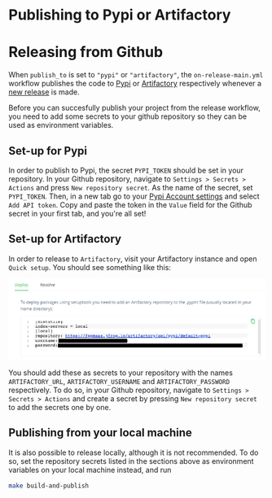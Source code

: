 
# Publishing to Pypi or Artifactory

# Releasing from Github

When `publish_to` is set to `"pypi"` or `"artifactory"`, the
`on-release-main.yml` workflow publishes the code to
[Pypi](https://pypi.org) or [Artifactory](https://jfrog.com/artifactory)
respectively whenever a [new release](./cicd.md#how-to-trigger-a-release) is made.

Before you can succesfully publish your project from the release workflow, you need to add some secrets to your github repository so
they can be used as environment variables.

## Set-up for Pypi

In order to publish to Pypi, the secret `PYPI_TOKEN` should be set in
your repository. In your Github repository, navigate to
`Settings > Secrets > Actions` and press `New repository secret`. As the
name of the secret, set `PYPI_TOKEN`. Then, in a new tab go to your
[Pypi Account settings](https://pypi.org/manage/account/) and select
`Add API token`. Copy and paste the token in the `Value`
field for the Github secret in your first tab, and you're all set!

## Set-up for Artifactory

In order to release to `Artifactory`, visit your Artifactory
instance and open `Quick setup`. You should see something like this:

![image](../static/artifactory.png)

You should add these as secrets to your repository with the names
`ARTIFACTORY_URL`, `ARTIFACTORY_USERNAME` and `ARTIFACTORY_PASSWORD`
respectively. To do so, in your Github repository, navigate to
`Settings > Secrets > Actions` and create a secret by pressing
`New repository secret` to add the secrets one by one.

## Publishing from your local machine

It is also possible to release locally, although it is not recommended.
To do so, set the repository secrets listed in the sections above as
environment variables on your local machine instead, and run

``` bash
make build-and-publish
```
